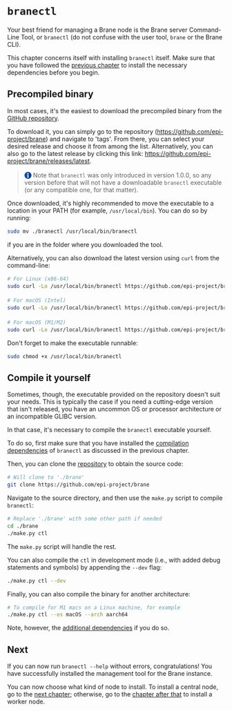 # `branectl`
Your best friend for managing a Brane node is the Brane server Command-Line Tool, or `branectl` (do not confuse with the user tool, `brane` or the Brane CLI).

This chapter concerns itself with installing `branectl` itself. Make sure that you have followed the [previous chapter](./dependencies.md) to install the necessary dependencies before you begin.


## Precompiled binary
In most cases, it's the easiest to download the precompiled binary from the [GitHub repository](https://github.com/epi-project/brane).

To download it, you can simply go to the repository (<https://github.com/epi-project/brane>) and navigate to 'tags'. From there, you can select your desired release and choose it from among the list. Alternatively, you can also go to the latest release by clicking this link: <https://github.com/epi-project/brane/releases/latest>.

> <img src="../../assets/img/info.png" alt="info" width="16" style="margin-top: 3px; margin-bottom: -3px"/> Note that `branectl` was only introduced in version 1.0.0, so any version before that will not have a downloadable `branectl` executable (or any compatible one, for that matter).

Once downloaded, it's highly recommended to move the executable to a location in your PATH (for example, `/usr/local/bin`). You can do so by running:
```bash
sudo mv ./branectl /usr/local/bin/branectl
```
if you are in the folder where you downloaded the tool.

Alternatively, you can also download the latest version using `curl` from the command-line:
```bash
# For Linux (x86-64)
sudo curl -Lo /usr/local/bin/branectl https://github.com/epi-project/brane/releases/latest/download/branectl-linux-x86_64

# For macOS (Intel)
sudo curl -Lo /usr/local/bin/branectl https://github.com/epi-project/brane/releases/latest/download/branectl-darwin-x86_64

# For macOS (M1/M2)
sudo curl -Lo /usr/local/bin/branectl https://github.com/epi-project/brane/releases/latest/download/branectl-darwin-aarch64
```

Don't forget to make the executable runnable:
```bash
sudo chmod +x /usr/local/bin/branectl
```


## Compile it yourself
Sometimes, though, the executable provided on the repository doesn't suit your needs. This is typically the case if you need a cutting-edge version that isn't released, you have an uncommon OS or processor architecture or an incompatible GLIBC version.

In that case, it's necessary to compile the `branectl` executable yourself.

To do so, first make sure that you have installed the [compilation dependencies](./dependencies.md#branectl) of `branectl` as discussed in the previous chapter.

Then, you can clone the [repository](https://github.com/epi-project/brane) to obtain the source code:
```bash
# Will clone to './brane'
git clone https://github.com/epi-project/brane
```

Navigate to the source directory, and then use the `make.py` script to compile `branectl`:
```bash
# Replace './brane' with some other path if needed
cd ./brane
./make.py ctl
```

The `make.py` script will handle the rest.

You can also compile the `ctl` in development mode (i.e., with added debug statements and symbols) by appending the `--dev` flag:
```bash
./make.py ctl --dev
```

Finally, you can also compile the binary for another architecture:
```bash
# To compile for M1 macs on a Linux machine, for example
./make.py ctl --os macOS --arch aarch64
```

Note, however, the [additional dependencies](./dependencies.md#cross-compilation) if you do so.


## Next
If you can now run `branectl --help` without errors, congratulations! You have successfully installed the management tool for the Brane instance.

You can now choose what kind of node to install. To install a central node, go to the [next chapter](./control-node.md); otherwise, go to the [chapter after that](./worker-node.md) to install a worker node.
